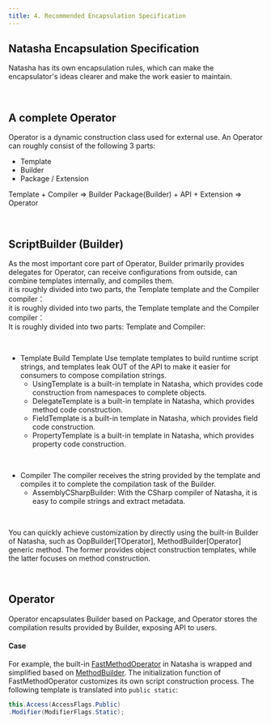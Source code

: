 ```yaml
---
title: 4. Recommended Encapsulation Specification
---
```


## Natasha Encapsulation Specification

Natasha has its own encapsulation rules, which can make the encapsulator's ideas clearer and make the work easier to maintain.

<br/>

## A complete Operator

Operator is a dynamic construction class used for external use. An Operator can roughly consist of the following 3 parts:

- Template
- Builder
- Package / Extension

Template + Compiler => Builder
Package(Builder) + API + Extension => Operator

<br/>

## ScriptBuilder (Builder)

As the most important core part of Operator, Builder primarily provides delegates for Operator, can receive configurations from outside, can combine templates internally, and compiles them.<br x-id="2" />
it is roughly divided into two parts, the Template template and the Compiler compiler：<br x-id="2" />
it is roughly divided into two parts, the Template template and the Compiler compiler：\
It is roughly divided into two parts: Template and Compiler:

<br/>

- Template Build Template
  Use template templates to build runtime script strings, and templates leak OUT of the API to make it easier for consumers to compose compilation strings.
  - UsingTemplate is a built-in template in Natasha, which provides code construction from namespaces to complete objects.
  - DelegateTemplate is a built-in template in Natasha, which provides method code construction.
  - FieldTemplate is a built-in template in Natasha, which provides field code construction.
  - PropertyTemplate is a built-in template in Natasha, which provides property code construction.

<br/>  

- Compiler
  The compiler receives the string provided by the template and compiles it to complete the compilation task of the Builder.
  - AssemblyCSharpBuilder: With the CSharp compiler of Natasha, it is easy to compile strings and extract metadata.

<br/>

You can quickly achieve customization by directly using the built-in Builder of Natasha, such as OopBuilder[TOperator], MethodBuilder[Operator] generic method.
The former provides object construction templates, while the latter focuses on method construction.

<br/>

## Operator

Operator encapsulates Builder based on Package, and Operator stores the compilation results provided by Builder, exposing API to users. <br/>

#### Case

For example, the built-in [FastMethodOperator](https://github.com/dotnetcore/Natasha/blob/master/src/Natasha.CSharp/Natasha.CSharp.Template/Api/Level1/Operator/FastMethodOperator.cs) in Natasha is wrapped and simplified based on [MethodBuilder](https://github.com/dotnetcore/Natasha/blob/master/src/Natasha.CSharp/Natasha.CSharp.Template/Builder/MethodBuilder.cs). The initialization function of FastMethodOperator customizes its own script construction process. The following template is translated into `public static`:

```cs
this.Access(AccessFlags.Public)
.Modifier(ModifierFlags.Static);
```
